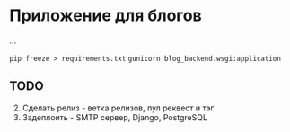 # Приложение для блогов
...

`pip freeze > requirements.txt`
`gunicorn blog_backend.wsgi:application`

## TODO
2. Сделать релиз - ветка релизов, пул реквест и тэг
3. Задеплоить - SMTP сервер, Django, PostgreSQL
